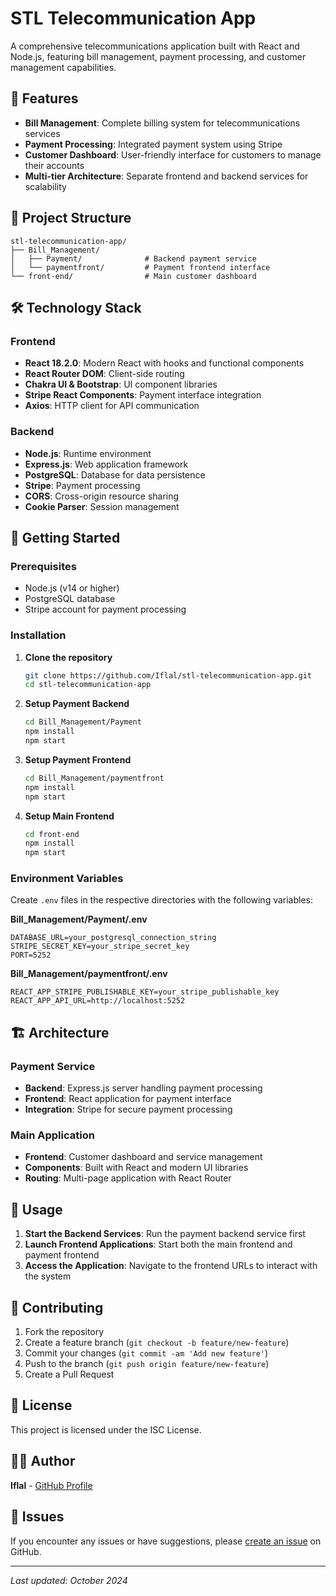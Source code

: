 # STL Telecommunication App

A comprehensive telecommunications application built with React and Node.js, featuring bill management, payment processing, and customer management capabilities.

## 🚀 Features

- **Bill Management**: Complete billing system for telecommunications services
- **Payment Processing**: Integrated payment system using Stripe
- **Customer Dashboard**: User-friendly interface for customers to manage their accounts
- **Multi-tier Architecture**: Separate frontend and backend services for scalability

## 📁 Project Structure

```
stl-telecommunication-app/
├── Bill_Management/
│   ├── Payment/              # Backend payment service
│   └── paymentfront/         # Payment frontend interface
└── front-end/                # Main customer dashboard
```

## 🛠️ Technology Stack

### Frontend
- **React 18.2.0**: Modern React with hooks and functional components
- **React Router DOM**: Client-side routing
- **Chakra UI & Bootstrap**: UI component libraries
- **Stripe React Components**: Payment interface integration
- **Axios**: HTTP client for API communication

### Backend
- **Node.js**: Runtime environment
- **Express.js**: Web application framework
- **PostgreSQL**: Database for data persistence
- **Stripe**: Payment processing
- **CORS**: Cross-origin resource sharing
- **Cookie Parser**: Session management

## 🚀 Getting Started

### Prerequisites
- Node.js (v14 or higher)
- PostgreSQL database
- Stripe account for payment processing

### Installation

1. **Clone the repository**
   ```bash
   git clone https://github.com/Iflal/stl-telecommunication-app.git
   cd stl-telecommunication-app
   ```

2. **Setup Payment Backend**
   ```bash
   cd Bill_Management/Payment
   npm install
   npm start
   ```

3. **Setup Payment Frontend**
   ```bash
   cd Bill_Management/paymentfront
   npm install
   npm start
   ```

4. **Setup Main Frontend**
   ```bash
   cd front-end
   npm install
   npm start
   ```

### Environment Variables

Create `.env` files in the respective directories with the following variables:

**Bill_Management/Payment/.env**
```
DATABASE_URL=your_postgresql_connection_string
STRIPE_SECRET_KEY=your_stripe_secret_key
PORT=5252
```

**Bill_Management/paymentfront/.env**
```
REACT_APP_STRIPE_PUBLISHABLE_KEY=your_stripe_publishable_key
REACT_APP_API_URL=http://localhost:5252
```

## 🏗️ Architecture

### Payment Service
- **Backend**: Express.js server handling payment processing
- **Frontend**: React application for payment interface
- **Integration**: Stripe for secure payment processing

### Main Application
- **Frontend**: Customer dashboard and service management
- **Components**: Built with React and modern UI libraries
- **Routing**: Multi-page application with React Router

## 📱 Usage

1. **Start the Backend Services**: Run the payment backend service first
2. **Launch Frontend Applications**: Start both the main frontend and payment frontend
3. **Access the Application**: Navigate to the frontend URLs to interact with the system

## 🤝 Contributing

1. Fork the repository
2. Create a feature branch (`git checkout -b feature/new-feature`)
3. Commit your changes (`git commit -am 'Add new feature'`)
4. Push to the branch (`git push origin feature/new-feature`)
5. Create a Pull Request

## 📝 License

This project is licensed under the ISC License.

## 👨‍💻 Author

**Iflal** - [GitHub Profile](https://github.com/Iflal)

## 🐛 Issues

If you encounter any issues or have suggestions, please [create an issue](https://github.com/Iflal/stl-telecommunication-app/issues) on GitHub.

---

*Last updated: October 2024*
